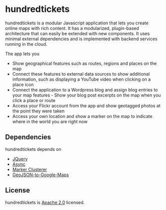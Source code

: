 # hundredtickets
hundredtickets is a modular Javascript application that lets you create online maps with rich content. It has a modularized, plugin-based architecture that can easily be extended with new components. It uses minimal external dependencies and is implemented with backend services running in the cloud.

The app lets you 
- Show geographical features such as routes, regions and places on the map
- Connect these features to external data sources to show additional information, such as displaying a YouTube video when clicking on a place icon
- Connect the application to a Wordpress blog and assign blog entries to your map features - Show your blog post excerpts on the map when you click a place or route
- Access your Flickr account from the app and show geotagged photos at the point they were taken
- Access your own location and show a marker on the map to indicate where in the world you are right now

## Dependencies
hundredtickets depends on
- [JQuery](http://jquery.com/)
- [Async](https://github.com/caolan/async)
- [Marker Clusterer](https://github.com/googlemaps/js-marker-clusterer)
- [GeoJSON-to-Google-Maps](https://github.com/maxogden/GeoJSON-to-Google-Maps)

## License
hundredtickets is [Apache 2.0](README.md) licensed.
